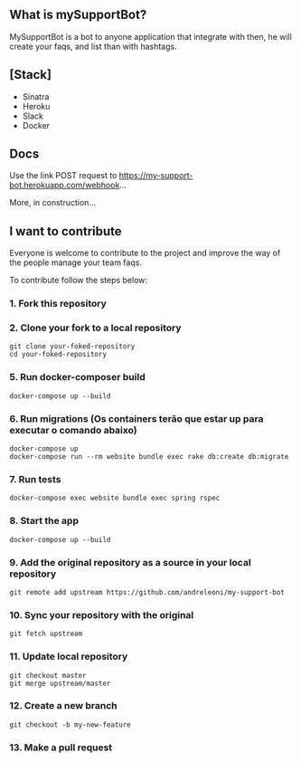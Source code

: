 ## What is mySupportBot?

MySupportBot is a bot to anyone application that integrate with then, he will create your faqs, and list than with hashtags.

## [Stack]
- Sinatra
- Heroku
- Slack
- Docker

## Docs

Use the link POST request to https://my-support-bot.herokuapp.com/webhook...

More, in construction...

## I want to contribute

Everyone is welcome to contribute to the project and improve the way of the people manage your team faqs.

To contribute follow the steps below:

### 1. Fork this repository
### 2. Clone your fork to a local repository
```
git clone your-foked-repository
cd your-foked-repository
```

### 5. Run docker-composer build
```
docker-compose up --build
```
### 6. Run migrations (Os containers terão que estar up para executar o comando abaixo)
```
docker-compose up
docker-compose run --rm website bundle exec rake db:create db:migrate
```
### 7. Run tests
```
docker-compose exec website bundle exec spring rspec
```
### 8. Start the app
```
docker-compose up --build
```
### 9. Add the original repository as a source in your local repository
```
git remote add upstream https://github.com/andreleoni/my-support-bot
```
### 10. Sync your repository with the original
```
git fetch upstream
```
### 11. Update local repository
```
git checkout master
git merge upstream/master
```
### 12. Create a new branch
```
git checkout -b my-new-feature
```
### 13. Make a pull request
